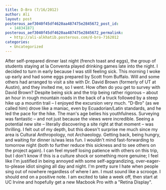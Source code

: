 ```yaml
---
title: D-Bro (7/16/2012)
author: Ali
layout: post
posterous_aef3040f45df4620aa487475e2845672_post_id:
  - 148341871
posterous_aef3040f45df4620aa487475e2845672_permalink:
  - http://ali-alkhatib.posterous.com/d-bro-7162012
categories:
  - Uncategorized
---
```

After self-prepared dinner last night (french toast and eggs), the group of students staying at la Conventa played drinking games late into the night. I decided to turn in early because I was still feeling sick. 
This morning I woke up early and had some eggs prepared by Scott from Buffalo. Will and some others had arranged to visit a site with Dr. David Brown (formerly of UT at Austin), and they invited me, so I went. How often do you get to survey with David Brown? 
Despite being sick and the trip being rather rigorous &#8211; about an hour in rough mountain roads in the back of a truck followed by a steep hike up a mountin trail &#8211; I enjoyed the excursion very much. "D-Bro" (as we called him) drove like a maniac, even by Ecuadorian/Latin standards, and he led the pace for the hike. The man's age belies his youthfulness. 
Surveying was fantastic &#8211; and not just because the views were incredible. Seeing a potential new site &#8211; literally discovering a site right at that moment &#8211; was thrilling. I felt out of my depth, but this doesn't surprise me much since my area is Cultural Anthropology, not Archaeology. 
Getting back, being hungry, and waiting for dinner is/was less fun. I wouldn't mind fast-forwarding to tomorrow night (both to further reduce this sickness and to see others on the project again). 
I can feel myself losing patience with others on this trip, but I don't know if this is a culture shock or something more genuine; I feel like I'm justified in being annoyed with some self-aggrandizing, over-eager-to-please idiot singing all day and night. 
I'm pretty sure I hate when people sing out of nowhere regardless of where I am. 
I must sound like a scrooge. I should end on a positive note. 
I am excited to take a week off, then start at UC Irvine and hopefully get a new Macbook Pro with a "Retina Display".
